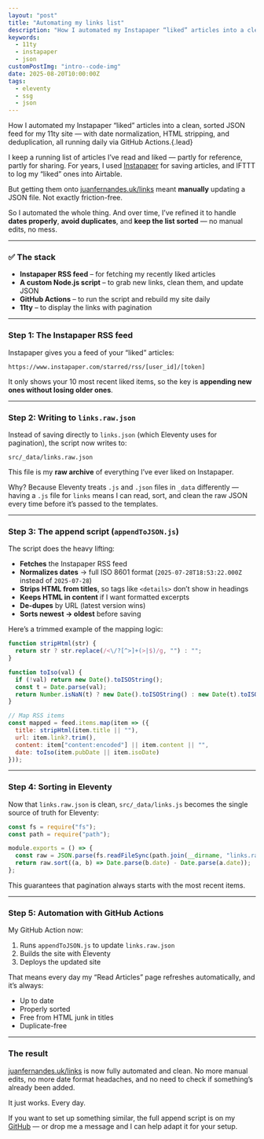 ```yaml
---
layout: "post"
title: "Automating my links list"
description: "How I automated my Instapaper “liked” articles into a clean, sorted JSON feed for my 11ty site — with date normalisation, HTML stripping, and deduplication, all running daily via GitHub Actions."
keywords:
  - 11ty
  - instapaper
  - json
customPostImg: "intro--code-img"
date: 2025-08-20T10:00:00Z
tags:
  - eleventy
  - ssg
  - json
---
```

How I automated my Instapaper “liked” articles into a clean, sorted JSON feed for my 11ty site — with date normalization, HTML stripping, and deduplication, all running daily via GitHub Actions.{.lead}

I keep a running list of articles I’ve read and liked — partly for reference, partly for sharing.
For years, I used [Instapaper](https://www.instapaper.com/) for saving articles, and IFTTT to log my “liked” ones into Airtable.

But getting them onto [juanfernandes.uk/links](https://juanfernandes.uk/links) meant **manually** updating a JSON file. Not exactly friction-free.

So I automated the whole thing. And over time, I’ve refined it to handle **dates properly**, **avoid duplicates**, and **keep the list sorted** — no manual edits, no mess.

---

### ✅ The stack

* **Instapaper RSS feed** – for fetching my recently liked articles
* **A custom Node.js script** – to grab new links, clean them, and update JSON
* **GitHub Actions** – to run the script and rebuild my site daily
* **11ty** – to display the links with pagination

---

### Step 1: The Instapaper RSS feed

Instapaper gives you a feed of your “liked” articles:

```
https://www.instapaper.com/starred/rss/[user_id]/[token]
```

It only shows your 10 most recent liked items, so the key is **appending new ones without losing older ones**.

---

### Step 2: Writing to `links.raw.json`

Instead of saving directly to `links.json` (which Eleventy uses for pagination), the script now writes to:

```
src/_data/links.raw.json
```

This file is my **raw archive** of everything I’ve ever liked on Instapaper.

Why? Because Eleventy treats `.js` and `.json` files in `_data` differently — having a `.js` file for `links` means I can read, sort, and clean the raw JSON every time before it’s passed to the templates.

---

### Step 3: The append script (`appendToJSON.js`)

The script does the heavy lifting:

* **Fetches** the Instapaper RSS feed
* **Normalizes dates** → full ISO 8601 format
  (`2025-07-28T18:53:22.000Z` instead of `2025-07-28`)
* **Strips HTML from titles**, so tags like `<details>` don’t show in headings
* **Keeps HTML in content** if I want formatted excerpts
* **De-dupes** by URL (latest version wins)
* **Sorts newest → oldest** before saving

Here’s a trimmed example of the mapping logic:

```js
function stripHtml(str) {
  return str ? str.replace(/<\/?[^>]+(>|$)/g, "") : "";
}

function toIso(val) {
  if (!val) return new Date().toISOString();
  const t = Date.parse(val);
  return Number.isNaN(t) ? new Date().toISOString() : new Date(t).toISOString();
}

// Map RSS items
const mapped = feed.items.map(item => ({
  title: stripHtml(item.title || ""),
  url: item.link?.trim(),
  content: item["content:encoded"] || item.content || "",
  date: toIso(item.pubDate || item.isoDate)
}));
```

---

### Step 4: Sorting in Eleventy

Now that `links.raw.json` is clean, `src/_data/links.js` becomes the single source of truth for Eleventy:

```js
const fs = require("fs");
const path = require("path");

module.exports = () => {
  const raw = JSON.parse(fs.readFileSync(path.join(__dirname, "links.raw.json"), "utf8"));
  return raw.sort((a, b) => Date.parse(b.date) - Date.parse(a.date));
};
```

This guarantees that pagination always starts with the most recent items.

---

### Step 5: Automation with GitHub Actions

My GitHub Action now:

1. Runs `appendToJSON.js` to update `links.raw.json`
2. Builds the site with Eleventy
3. Deploys the updated site

That means every day my “Read Articles” page refreshes automatically, and it’s always:

* Up to date
* Properly sorted
* Free from HTML junk in titles
* Duplicate-free

---

### The result

[juanfernandes.uk/links](https://juanfernandes.uk/links) is now fully automated and clean.
No more manual edits, no more date format headaches, and no need to check if something’s already been added.

It just works. Every day.

If you want to set up something similar, the full append script is on my [GitHub](https://github.com/juanfernandes/juanfernandes-uk) — or drop me a message and I can help adapt it for your setup.
